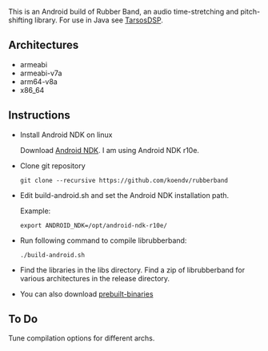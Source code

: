 This is an Android build of Rubber Band, an audio time-stretching and pitch-shifting library.
For use in Java see [TarsosDSP](https://0110.be/posts/Control_Audio_Time_Stretching_and_Pitch_Shifting_from_Java_using_Rubber_Band_And_JNI).


Architectures
----
* armeabi
* armeabi-v7a
* arm64-v8a
* x86_64

Instructions
----
* Install Android NDK on linux

  Download [Android NDK](https://developer.android.com/ndk/index.html). I am using Android NDK r10e.

* Clone git repository

  `git clone --recursive https://github.com/koendv/rubberband`
  
* Edit build-android.sh and set the Android NDK installation path.

  Example:
  
  `export ANDROID_NDK=/opt/android-ndk-r10e/`
  
* Run following command to compile librubberband:

  `./build-android.sh`
  
* Find the libraries in the libs directory. Find a zip of librubberband for various architectures in the release directory.

* You can also download [prebuilt-binaries](https://github.com/koendv/rubberband/releases/download/v1.8.1/rubberband.zip)

To Do
----
Tune compilation options for different archs.
